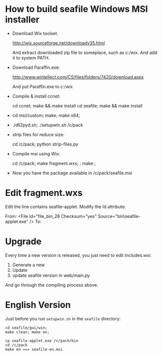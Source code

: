How to build seafile Windows MSI installer
===========

* Download Wix toolset.

    http://wix.sourceforge.net/downloadv35.html

  And extract downloaded zip file to someplace, such as c:/wix. And add it to system PATH.

* Download Paraffin.exe:

    http://www.wintellect.com/CS/files/folders/7420/download.aspx

  And put Paraffin.exe to c:/wix
  
* Compile & install ccnet:

    cd ccnet; make && make install
    cd seafile; make && make install

* cd msi/custom; make; make x64;

* ./dll2pyd.sh; ./setupwin.sh /c/pack

* strip files for reduce size:

    cd /c/pack; python strip-files.py

* Compile msi using Wix:

    cd /c/pack; make fragment.wxs; <Edit fragment.wxs> ; make ;

* Now you have the package available in /c/pack/seafile.msi

Edit fragment.wxs
=======

Edit the line contains seafile-applet. Modify the Id attribute.

From:
    <File Id="file_bin_28 Checksum="yes" Source="bin\seafile-applet.exe" />
To:
    <File Id="seafileapplet.exe" Checksum="yes" Source="bin\seafile-applet.exe" />


Upgrade
=========

Every time a new version is released, you just need to edit Includes.wxi:
1) Generate a new <ProductGuid>
2) Update <CurrentSeafileVersion>
3) update seafile version in web/main.py

And go through the compiling process above.


English Version
=========

Just before you run `setupwin.sh` in the `seafile` directory:

    cd seafile/gui/win;
    make clean; make en;

    cp seafile-applet.exe /c/pack/bin
    cd /c/pack
    make en ==> seafile-en.msi
    
